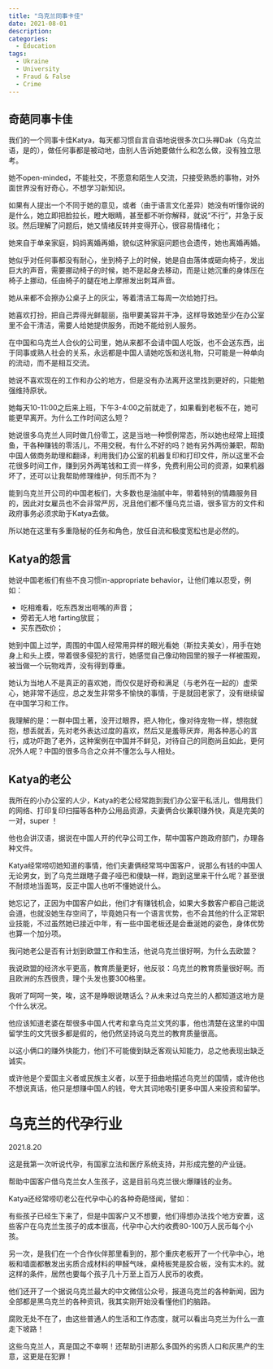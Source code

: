 ```yaml
---
title: "乌克兰同事卡佳"
date: 2021-08-01
description: 
categories:
  - Education
tags:
  - Ukraine
  - University
  - Fraud & False
  - Crime
---
```



## 奇葩同事卡佳

我们的一个同事卡佳Katya，每天都习惯自言自语地说很多次口头禅Dak（乌克兰语，是的），做任何事都是被动地，由别人告诉她要做什么和怎么做，没有独立思考。

她不open-minded，不能社交，不愿意和陌生人交流，只接受熟悉的事物，对外面世界没有好奇心，不想学习新知识。

如果有人提出一个不同于她的意见，或者（由于语言文化差异）她没有听懂你说的是什么，她立即把脸拉长，瞪大眼睛，甚至都不听你解释，就说“不行”，并急于反驳。然后理解了问题后，她又情绪反转并变得开心，很容易情绪化；

她来自于单亲家庭，妈妈离婚再婚，貌似这种家庭问题也会遗传，她也离婚再婚。

她似乎对任何事都没有耐心，坐到椅子上的时候，她是自由落体或砸向椅子，发出巨大的声音，需要挪动椅子的时候，她不是起身去移动，而是让她沉重的身体压在椅子上挪动，任由椅子的腿在地上摩擦发出刺耳声音。

她从来都不会擦办公桌子上的灰尘，等着清洁工每周一次给她打扫。

她喜欢打扮，把自己弄得光鲜靓丽，指甲要美容并干净，这样导致她至少在办公室里不会干清洁，需要人给她提供服务，而她不能给别人服务。

在中国和乌克兰人合伙的公司里，她从来都不会请中国人吃饭，也不会送东西，出于同事或熟人社会的关系，永远都是中国人请她吃饭和送礼物，只可能是一种单向的流动，而不是相互交流。

她说不喜欢现在的工作和办公的地方，但是没有办法离开这里找到更好的，只能勉强维持原状。

她每天10-11:00之后来上班，下午3-4:00之前就走了，如果看到老板不在，她可能更早离开。为什么工作时间这么短？

她说很多乌克兰人同时做几份零工，这是当地一种惯例常态，所以她也经常上班摸鱼，干各种赚钱的零活儿，不用交税，有什么不好的吗？她有另外两份兼职，帮助中国人做商务助理和翻译，利用我们办公室的机器复印和打印文件，所以这里不会花很多时间工作，赚到另外两笔钱和工资一样多，免费利用公司的资源，如果机器坏了，还可以让我帮助修理维护，何乐而不为？

能到乌克兰开公司的中国老板们，大多数也是油腻中年，带着特别的情趣服务目的，因此对女雇员也不会非常严厉，况且他们都不懂乌克兰语，很多官方的文件和政府事务必须求助于Katya去做。

所以她在这里有多重隐秘的任务和角色，放任自流和极度宽松也是必然的。


## Katya的怨言

她说中国老板们有些不良习惯in-appropriate behavior，让他们难以忍受，例如：
- 吃相难看，吃东西发出咂嘴的声音；
- 旁若无人地 farting放屁；
- 买东西砍价；

她到中国上过学，周围的中国人经常用异样的眼光看她（斯拉夫美女），用手在她身上和头上摸，带着很多侵犯的言行，她感觉自己像动物园里的猴子一样被围观，被当做一个玩物戏弄，没有得到尊重。

她认为当地人不是真正的喜欢她，而仅仅是好奇和满足（与老外在一起的）虚荣心，她非常不适应，总之发生非常多不愉快的事情，于是就回老家了，没有继续留在中国学习和工作。

我理解的是：一群中国土著，没开过眼界，把人物化，像对待宠物一样，想抱就抱，想丢就丢，先对老外表达过度的喜欢，然后又是羞辱厌弃，用各种恶心的言行，成功吓跑了老外，这种案例在中国并不鲜见，对待自己的同胞尚且如此，更何况外人呢？中国的很多乌合之众并不懂怎么与人相处。

## Katya的老公

我所在的小办公室的人少，Katya的老公经常跑到我们办公室干私活儿，借用我们的网络、打印复印扫描等各种办公用品资源，夫妻俩合伙兼职赚外快，真是完美的一对，super ！

他也会讲汉语，据说在中国人开的代孕公司工作，帮中国客户跑政府部门，办理各种文件。

Katya经常唠叨她知道的事情，他们夫妻俩经常骂中国客户，说那么有钱的中国人无论男女，到了乌克兰跟瞎子聋子哑巴和傻缺一样，跑到这里来干什么呢？甚至很不耐烦地当面骂，反正中国人也听不懂她说什么。

她忘记了，正因为中国客户如此，他们才有赚钱机会，如果大多数客户都自己能说会道，也就没她生存空间了，毕竟她只有一个语言优势，也不会其他的什么正常职业技能，不过虽然她已接近中年，有一些中国老板还是会垂涎她的姿色，身体优势也算一个加分项。

我问她老公是否有计划到欧盟工作和生活，他说乌克兰很好啊，为什么去欧盟？ 

我说欧盟的经济水平更高，教育质量更好，他反驳：乌克兰的教育质量很好啊。而且欧洲的东西很贵，理个头发也要300格里。 

我听了呵呵一笑，唉，这不是睁眼说瞎话么？从未来过乌克兰的人都知道这地方是个什么状况。

他应该知道老婆在帮很多中国人代考和拿乌克兰文凭的事，他也清楚在这里的中国留学生的文凭很多都是假的，他仍然坚持说乌克兰的教育质量很高。

以这小俩口的赚外快能力，他们不可能傻到缺乏客观认知能力，总之他表现出缺乏诚实。

或许他是个爱国主义者或民族主义者，以至于扭曲地描述乌克兰的国情，或许他也不想说真话，他只是想赚中国人的钱，夸大其词地吸引更多中国人来投资和留学。


# 乌克兰的代孕行业

2021.8.20 

这是我第一次听说代孕，有国家立法和医疗系统支持，并形成完整的产业链。

帮助中国客户借乌克兰女人生孩子，这是目前乌克兰很火爆赚钱的业务。

Katya还经常唠叨老公在代孕中心的各种奇葩怪闻，譬如：

有些孩子已经生下来了，但是中国客户又不想要，他们得想办法找个地方安置，这些客户在乌克兰生孩子的成本很高，代孕中心大约收费80-100万人民币每个小孩。

另一次，是我们在一个合作伙伴那里看到的，那个重庆老板开了一个代孕中心，地板和墙面都散发出劣质合成材料的甲醛气味，桌椅板凳是胶合板，没有实木的。就这样的条件，居然也要每个孩子几十万至上百万人民币的收费。

他们还开了一个据说乌克兰最大的中文微信公众号，报道乌克兰的各种新闻，因为全部都是黑乌克兰的各种资讯，我其实刚开始没看懂他们的脑路。

腐败无处不在了，由这些普通人的生活和工作态度，就可以看出乌克兰为什么一直走下坡路！

这些乌克兰人，真是国之不幸啊！还帮助引进那么多国外的劣质人口和灰黑产的生意，这更是在犯罪！
